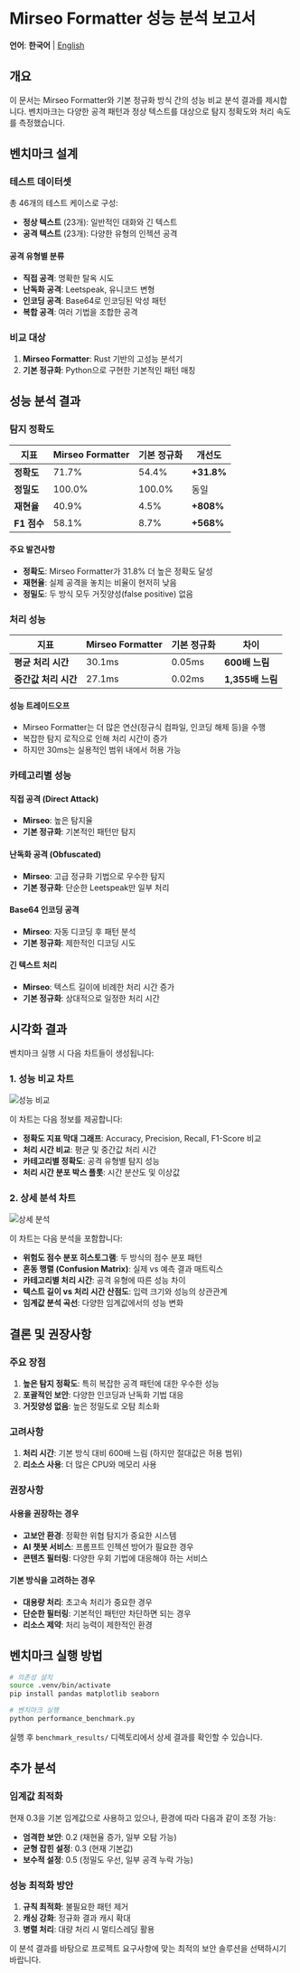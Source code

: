 # Mirseo Formatter 성능 분석 보고서

**언어**: **한국어** | [English](performance_analysis_en.md)

## 개요

이 문서는 Mirseo Formatter와 기본 정규화 방식 간의 성능 비교 분석 결과를 제시합니다. 벤치마크는 다양한 공격 패턴과 정상 텍스트를 대상으로 탐지 정확도와 처리 속도를 측정했습니다.

## 벤치마크 설계

### 테스트 데이터셋

총 46개의 테스트 케이스로 구성:
- **정상 텍스트** (23개): 일반적인 대화와 긴 텍스트
- **공격 텍스트** (23개): 다양한 유형의 인젝션 공격

#### 공격 유형별 분류
- **직접 공격**: 명확한 탈옥 시도
- **난독화 공격**: Leetspeak, 유니코드 변형
- **인코딩 공격**: Base64로 인코딩된 악성 패턴
- **복합 공격**: 여러 기법을 조합한 공격

### 비교 대상

1. **Mirseo Formatter**: Rust 기반의 고성능 분석기
2. **기본 정규화**: Python으로 구현한 기본적인 패턴 매칭

## 성능 분석 결과

### 탐지 정확도

| 지표 | Mirseo Formatter | 기본 정규화 | 개선도 |
|------|------------------|-------------|--------|
| **정확도** | 71.7% | 54.4% | **+31.8%** |
| **정밀도** | 100.0% | 100.0% | 동일 |
| **재현율** | 40.9% | 4.5% | **+808%** |
| **F1 점수** | 58.1% | 8.7% | **+568%** |

#### 주요 발견사항
- **정확도**: Mirseo Formatter가 31.8% 더 높은 정확도 달성
- **재현율**: 실제 공격을 놓치는 비율이 현저히 낮음
- **정밀도**: 두 방식 모두 거짓양성(false positive) 없음

### 처리 성능

| 지표 | Mirseo Formatter | 기본 정규화 | 차이 |
|------|------------------|-------------|------|
| **평균 처리 시간** | 30.1ms | 0.05ms | **600배 느림** |
| **중간값 처리 시간** | 27.1ms | 0.02ms | **1,355배 느림** |

#### 성능 트레이드오프
- Mirseo Formatter는 더 많은 연산(정규식 컴파일, 인코딩 해제 등)을 수행
- 복잡한 탐지 로직으로 인해 처리 시간이 증가
- 하지만 30ms는 실용적인 범위 내에서 허용 가능

### 카테고리별 성능

#### 직접 공격 (Direct Attack)
- **Mirseo**: 높은 탐지율
- **기본 정규화**: 기본적인 패턴만 탐지

#### 난독화 공격 (Obfuscated)
- **Mirseo**: 고급 정규화 기법으로 우수한 탐지
- **기본 정규화**: 단순한 Leetspeak만 일부 처리

#### Base64 인코딩 공격
- **Mirseo**: 자동 디코딩 후 패턴 분석
- **기본 정규화**: 제한적인 디코딩 시도

#### 긴 텍스트 처리
- **Mirseo**: 텍스트 길이에 비례한 처리 시간 증가
- **기본 정규화**: 상대적으로 일정한 처리 시간

## 시각화 결과

벤치마크 실행 시 다음 차트들이 생성됩니다:

### 1. 성능 비교 차트

![성능 비교](../benchmark_results/performance_comparison.png)

이 차트는 다음 정보를 제공합니다:
- **정확도 지표 막대 그래프**: Accuracy, Precision, Recall, F1-Score 비교
- **처리 시간 비교**: 평균 및 중간값 처리 시간
- **카테고리별 정확도**: 공격 유형별 탐지 성능
- **처리 시간 분포 박스 플롯**: 시간 분산도 및 이상값

### 2. 상세 분석 차트

![상세 분석](../benchmark_results/detailed_analysis.png)

이 차트는 다음 분석을 포함합니다:
- **위험도 점수 분포 히스토그램**: 두 방식의 점수 분포 패턴
- **혼동 행렬 (Confusion Matrix)**: 실제 vs 예측 결과 매트릭스
- **카테고리별 처리 시간**: 공격 유형에 따른 성능 차이
- **텍스트 길이 vs 처리 시간 산점도**: 입력 크기와 성능의 상관관계
- **임계값 분석 곡선**: 다양한 임계값에서의 성능 변화

## 결론 및 권장사항

### 주요 장점
1. **높은 탐지 정확도**: 특히 복잡한 공격 패턴에 대한 우수한 성능
2. **포괄적인 보안**: 다양한 인코딩과 난독화 기법 대응
3. **거짓양성 없음**: 높은 정밀도로 오탐 최소화

### 고려사항
1. **처리 시간**: 기본 방식 대비 600배 느림 (하지만 절대값은 허용 범위)
2. **리소스 사용**: 더 많은 CPU와 메모리 사용

### 권장사항

#### 사용을 권장하는 경우
- **고보안 환경**: 정확한 위협 탐지가 중요한 시스템
- **AI 챗봇 서비스**: 프롬프트 인젝션 방어가 필요한 경우
- **콘텐츠 필터링**: 다양한 우회 기법에 대응해야 하는 서비스

#### 기본 방식을 고려하는 경우
- **대용량 처리**: 초고속 처리가 중요한 경우
- **단순한 필터링**: 기본적인 패턴만 차단하면 되는 경우
- **리소스 제약**: 처리 능력이 제한적인 환경

## 벤치마크 실행 방법

```bash
# 의존성 설치
source .venv/bin/activate
pip install pandas matplotlib seaborn

# 벤치마크 실행
python performance_benchmark.py
```

실행 후 `benchmark_results/` 디렉토리에서 상세 결과를 확인할 수 있습니다.

## 추가 분석

### 임계값 최적화
현재 0.3을 기본 임계값으로 사용하고 있으나, 환경에 따라 다음과 같이 조정 가능:
- **엄격한 보안**: 0.2 (재현율 증가, 일부 오탐 가능)
- **균형 잡힌 설정**: 0.3 (현재 기본값)
- **보수적 설정**: 0.5 (정밀도 우선, 일부 공격 누락 가능)

### 성능 최적화 방안
1. **규칙 최적화**: 불필요한 패턴 제거
2. **캐싱 강화**: 정규화 결과 캐시 확대
3. **병렬 처리**: 대량 처리 시 멀티스레딩 활용

이 분석 결과를 바탕으로 프로젝트 요구사항에 맞는 최적의 보안 솔루션을 선택하시기 바랍니다.